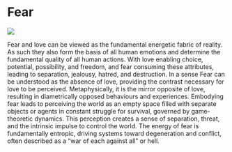 # Fear

![](FunCityGlossary/Fear/Fear.png)

Fear and love can be viewed as the fundamental energetic fabric of reality. As such they also form the basis of all human emotions and determine the fundamental quality of all human actions. With love enabling choice, potential, possibility, and freedom, and fear consuming these attributes, leading to separation, jealousy, hatred, and destruction.
In a sense Fear can be understood as the absence of love, providing the contrast necessary for love to be perceived. Metaphysically, it is the mirror opposite of love, resulting in diametrically opposed behaviours and experiences. Embodying fear leads to perceiving the world as an empty space filled with separate objects or agents in constant struggle for survival, governed by game-theoretic dynamics. This perception creates a sense of separation, threat, and the intrinsic impulse to control the world. The energy of fear is fundamentally entropic, driving systems toward degeneration and conflict, often described as a “war of each against all” or hell.